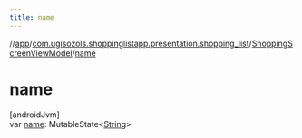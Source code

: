 ```yaml
---
title: name
---
```

//[app](../../../index.html)/[com.ugisozols.shoppinglistapp.presentation.shopping_list](../index.html)/[ShoppingScreenViewModel](index.html)/[name](name.html)



# name



[androidJvm]\
var [name](name.html): MutableState&lt;[String](https://kotlinlang.org/api/latest/jvm/stdlib/kotlin/-string/index.html)&gt;




